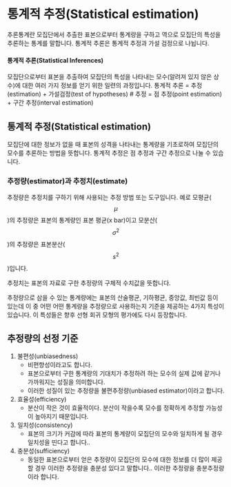 <script> MathJax.Hub.Queue(["Typeset",MathJax.Hub]); </script>

# 통계적 추정(Statistical estimation)

추론통계란 모집단에서 추출한 표본으로부터 통계량을 구하고 역으로 모집단의 특성을 추론하는 통계를 말합니다. 
통계적 추론은 통계적 추정과 가설 검정으로 나뉩니다.

#### 통계적 추론(Statistical Inferences)
모집단으로부터 표본을 추출하여 모집단의 특성을 나타내는 모수(알려져 있지 않은 상수)에 대한 여러 가지 정보를 얻기 위한 일련의 과정입니다. 
통계적 추론 = 추정(estimation) + 가설검정(test of hypotheses) 
            # 추정 = 점 추정(point estimation) + 구간 추정(interval estimation)

## 통계적 추정(Statistical estimation)
모집단에 대한 정보가 없을 때 표본의 성격을 나타내는 통계량을 기초로하여 모집단의 모수를 추론하는 방법을 뜻합니다.
통계적 추정은 점 추정과 구간 추정으로 나눌 수 있습니다.

### 추정량(estimator)과 추정치(estimate)
추정량은 추정치를 구하기 위해 사용되는 추정 방법 또는 도구입니다. 예로 모평균($$\mu$$)의 추정량은 표본의 통계량인 표본 평균(x bar)이고 모분산($$\sigma^2$$)의 추정량은 표본분산($$s^2$$)입니다.

추정치는 표본의 자료로 구한 추정량의 구체적 수치값을 뜻합니다. 

추정량으로 삼을 수 있는 통계량에는 표본의 산술평균, 기하평균, 중앙값, 최빈값 등이 있는데 이 중 어떤 어떤 통계량을 추정량으로 사용하는지 기준을 제공하는 4가지 특성이 있습니다. 이 특성들은 향후 선형 회귀 모형의 평가에도 다시 등장합니다.

## 추정량의 선정 기준
1. 불편성(unbiasedness)
    - 비편향성이라고도 합니다.
    - 표본으로부터 구한 통계량의 기대치가 추정하려 하는 모수의 실제 값에 같거나 가까워지는 성질을 의미합니다. 
    - 이러한 성질이 있는 추정량을 불편추정량(unbiased estimator)이라고 합니다. 
2. 효율성(efficiency)
    - 분산이 작은 것이 효율적이다. 분산이 작을수록 모수를 정확하게 추정할 가능성이 높아지기 때문입니다. 
3. 일치성(consistency)
    - 표본의 크기가 커감에 따라 표본의 통계량이 모집단의 모수와 일치하게 될 경우 일치성을 띤다고 합니다.. 
4. 충분성(sufficiency)
    - 동일한 표본으로부터 얻은 추정량이 모집단의 모수에 대한 정보를 더 많이 제공할 경우 이러한 추정량을 충분성 있다고 말합니다.. 이러한 추정량을 충분추정량이라 합니다. 
